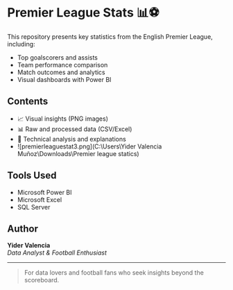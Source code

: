 # Premier League Stats 📊⚽

This repository presents key statistics from the English Premier League, including:

- Top goalscorers and assists
- Team performance comparison
- Match outcomes and analytics
- Visual dashboards with Power BI

## Contents
- 📈 Visual insights (PNG images)
- 📊 Raw and processed data (CSV/Excel)
- 📄 Technical analysis and explanations
- ![premierleaguestat3.png](C:\Users\Yider Valencia Muñoz\Downloads\Premier league statics)


## Tools Used
- Microsoft Power BI
- Microsoft Excel
- SQL Server

## Author
**Yider Valencia**  
*Data Analyst & Football Enthusiast*

---

> For data lovers and football fans who seek insights beyond the scoreboard.
